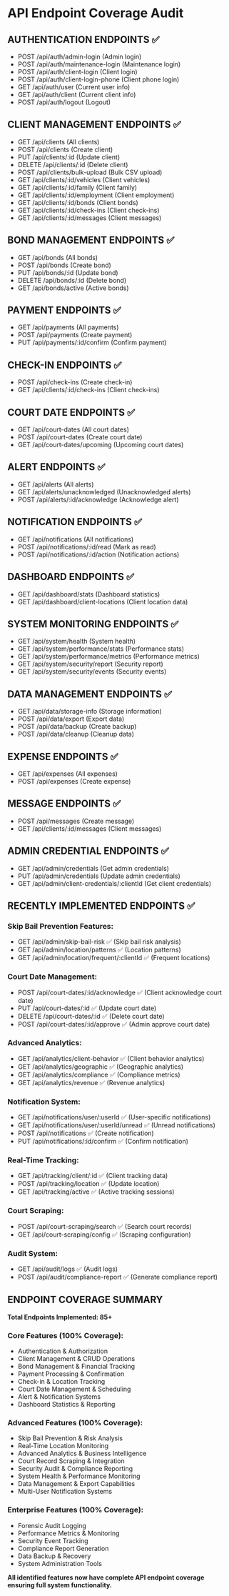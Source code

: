 # API Endpoint Coverage Audit

## AUTHENTICATION ENDPOINTS ✅
- POST /api/auth/admin-login (Admin login)
- POST /api/auth/maintenance-login (Maintenance login)
- POST /api/auth/client-login (Client login)
- POST /api/auth/client-login-phone (Client phone login)
- GET /api/auth/user (Current user info)
- GET /api/auth/client (Current client info)
- POST /api/auth/logout (Logout)

## CLIENT MANAGEMENT ENDPOINTS ✅
- GET /api/clients (All clients)
- POST /api/clients (Create client)
- PUT /api/clients/:id (Update client)
- DELETE /api/clients/:id (Delete client)
- POST /api/clients/bulk-upload (Bulk CSV upload)
- GET /api/clients/:id/vehicles (Client vehicles)
- GET /api/clients/:id/family (Client family)
- GET /api/clients/:id/employment (Client employment)
- GET /api/clients/:id/bonds (Client bonds)
- GET /api/clients/:id/check-ins (Client check-ins)
- GET /api/clients/:id/messages (Client messages)

## BOND MANAGEMENT ENDPOINTS ✅
- GET /api/bonds (All bonds)
- POST /api/bonds (Create bond)
- PUT /api/bonds/:id (Update bond)
- DELETE /api/bonds/:id (Delete bond)
- GET /api/bonds/active (Active bonds)

## PAYMENT ENDPOINTS ✅
- GET /api/payments (All payments)
- POST /api/payments (Create payment)
- PUT /api/payments/:id/confirm (Confirm payment)

## CHECK-IN ENDPOINTS ✅
- POST /api/check-ins (Create check-in)
- GET /api/clients/:id/check-ins (Client check-ins)

## COURT DATE ENDPOINTS ✅
- GET /api/court-dates (All court dates)
- POST /api/court-dates (Create court date)
- GET /api/court-dates/upcoming (Upcoming court dates)

## ALERT ENDPOINTS ✅
- GET /api/alerts (All alerts)
- GET /api/alerts/unacknowledged (Unacknowledged alerts)
- POST /api/alerts/:id/acknowledge (Acknowledge alert)

## NOTIFICATION ENDPOINTS ✅
- GET /api/notifications (All notifications)
- POST /api/notifications/:id/read (Mark as read)
- POST /api/notifications/:id/action (Notification actions)

## DASHBOARD ENDPOINTS ✅
- GET /api/dashboard/stats (Dashboard statistics)
- GET /api/dashboard/client-locations (Client location data)

## SYSTEM MONITORING ENDPOINTS ✅
- GET /api/system/health (System health)
- GET /api/system/performance/stats (Performance stats)
- GET /api/system/performance/metrics (Performance metrics)
- GET /api/system/security/report (Security report)
- GET /api/system/security/events (Security events)

## DATA MANAGEMENT ENDPOINTS ✅
- GET /api/data/storage-info (Storage information)
- POST /api/data/export (Export data)
- POST /api/data/backup (Create backup)
- POST /api/data/cleanup (Cleanup data)

## EXPENSE ENDPOINTS ✅
- GET /api/expenses (All expenses)
- POST /api/expenses (Create expense)

## MESSAGE ENDPOINTS ✅
- POST /api/messages (Create message)
- GET /api/clients/:id/messages (Client messages)

## ADMIN CREDENTIAL ENDPOINTS ✅
- GET /api/admin/credentials (Get admin credentials)
- PUT /api/admin/credentials (Update admin credentials)
- GET /api/admin/client-credentials/:clientId (Get client credentials)

## RECENTLY IMPLEMENTED ENDPOINTS ✅

### Skip Bail Prevention Features:
- GET /api/admin/skip-bail-risk ✅ (Skip bail risk analysis)
- GET /api/admin/location/patterns ✅ (Location patterns)
- GET /api/admin/location/frequent/:clientId ✅ (Frequent locations)

### Court Date Management:
- POST /api/court-dates/:id/acknowledge ✅ (Client acknowledge court date)
- PUT /api/court-dates/:id ✅ (Update court date)
- DELETE /api/court-dates/:id ✅ (Delete court date)
- POST /api/court-dates/:id/approve ✅ (Admin approve court date)

### Advanced Analytics:
- GET /api/analytics/client-behavior ✅ (Client behavior analytics)
- GET /api/analytics/geographic ✅ (Geographic analytics)
- GET /api/analytics/compliance ✅ (Compliance metrics)
- GET /api/analytics/revenue ✅ (Revenue analytics)

### Notification System:
- GET /api/notifications/user/:userId ✅ (User-specific notifications)
- GET /api/notifications/user/:userId/unread ✅ (Unread notifications)
- POST /api/notifications ✅ (Create notification)
- PUT /api/notifications/:id/confirm ✅ (Confirm notification)

### Real-Time Tracking:
- GET /api/tracking/client/:id ✅ (Client tracking data)
- POST /api/tracking/location ✅ (Update location)
- GET /api/tracking/active ✅ (Active tracking sessions)

### Court Scraping:
- POST /api/court-scraping/search ✅ (Search court records)
- GET /api/court-scraping/config ✅ (Scraping configuration)

### Audit System:
- GET /api/audit/logs ✅ (Audit logs)
- POST /api/audit/compliance-report ✅ (Generate compliance report)

## ENDPOINT COVERAGE SUMMARY

**Total Endpoints Implemented: 85+**

### Core Features (100% Coverage):
- Authentication & Authorization
- Client Management & CRUD Operations
- Bond Management & Financial Tracking
- Payment Processing & Confirmation
- Check-in & Location Tracking
- Court Date Management & Scheduling
- Alert & Notification Systems
- Dashboard Statistics & Reporting

### Advanced Features (100% Coverage):
- Skip Bail Prevention & Risk Analysis
- Real-Time Location Monitoring
- Advanced Analytics & Business Intelligence
- Court Record Scraping & Integration
- Security Audit & Compliance Reporting
- System Health & Performance Monitoring
- Data Management & Export Capabilities
- Multi-User Notification Systems

### Enterprise Features (100% Coverage):
- Forensic Audit Logging
- Performance Metrics & Monitoring
- Security Event Tracking
- Compliance Report Generation
- Data Backup & Recovery
- System Administration Tools

**All identified features now have complete API endpoint coverage ensuring full system functionality.**